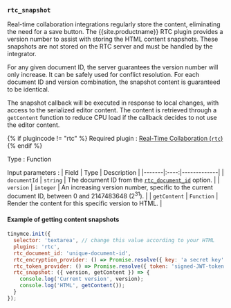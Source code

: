 ### `rtc_snapshot`

Real-time collaboration integrations regularly store the content, eliminating the need for a save button. The {{site.productname}} RTC plugin provides a version number to assist with storing the HTML content snapshots. These snapshots are not stored on the RTC server and must be handled by the integrator.

For any given document ID, the server guarantees the version number will only increase. It can be safely used for conflict resolution. For each document ID and version combination, the snapshot content is guaranteed to be identical.

The snapshot callback will be executed in response to local changes, with access to the serialized editor content. The content is retrieved through a `getContent` function to reduce CPU load if the callback decides to not use the editor content.

{% if plugincode != "rtc" %}
Required plugin
: [Real-Time Collaboration (`rtc`)]({{site.baseurl}}/plugins-ref/premium/rtc/)
{% endif %}

Type
: Function

Input parameters
: | Field | Type | Description |
|-------|:----:|-------------|
| `documentId` | `string` | The document ID from the [`rtc_document_id`](#rtc_document_id) option. |
| `version` | `integer` | An increasing version number, specific to the current document ID, between 0 and 2147483648 (2<sup>31</sup>). |
| `getContent` | `Function` | Render the content for this specific version to HTML. |

#### Example of getting content snapshots

```js
tinymce.init({
  selector: 'textarea', // change this value according to your HTML
  plugins: 'rtc',
  rtc_document_id: 'unique-document-id',
  rtc_encryption_provider: () => Promise.resolve({ key: 'a secret key' }),
  rtc_token_provider: () => Promise.resolve({ token: 'signed-JWT-token' }),
  rtc_snapshot: ({ version, getContent }) => {
    console.log('Current version', version);
    console.log('HTML', getContent());
  }
});
```